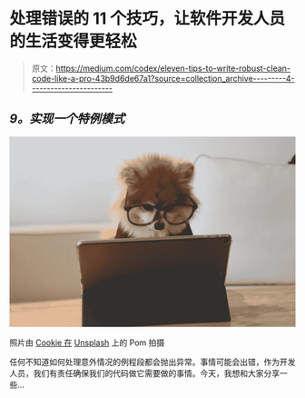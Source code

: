# 处理错误的 11 个技巧，让软件开发人员的生活变得更轻松

> 原文：<https://medium.com/codex/eleven-tips-to-write-robust-clean-code-like-a-pro-43b9d6de67a1?source=collection_archive---------4----------------------->

## ***9。实现一个特例模式***

![](img/12d311086fcadd94bcf32bb43e6c481f.png)

照片由 [Cookie 在](https://unsplash.com/@cookiethepom?utm_source=unsplash&utm_medium=referral&utm_content=creditCopyText) [Unsplash](https://unsplash.com/s/photos/computer?utm_source=unsplash&utm_medium=referral&utm_content=creditCopyText) 上的 Pom 拍摄

任何不知道如何处理意外情况的例程段都会抛出异常。事情可能会出错，作为开发人员，我们有责任确保我们的代码做它需要做的事情。今天，我想和大家分享一些…